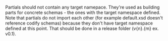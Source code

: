 Partials should not contain any target namepace. They're used as building parts for concrete schemas - the ones with the target namespace defined. Note that partials do not import each other (for example default.xsd doesn't reference codify schemas) because they don't have target namespace defined at this point. That should be done in a release folder (v{n}.{m} ex. v0.1).